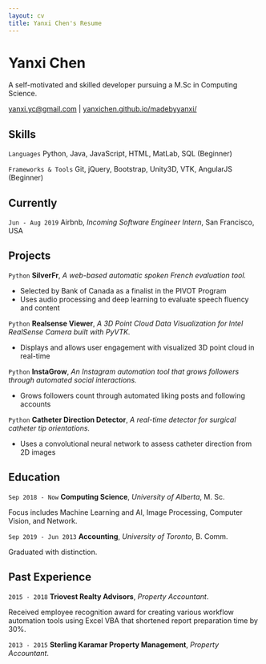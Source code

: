 ```yaml
---
layout: cv
title: Yanxi Chen's Resume
---
```

# Yanxi Chen
A self-motivated and skilled developer pursuing a M.Sc in Computing Science.

<div id="webaddress">
<a href="yanxi.yc@gmail.com">yanxi.yc@gmail.com</a>
| <a href="https://yanxichen.github.io/madebyyanxi/">yanxichen.github.io/madebyyanxi/</a>
</div>

## Skills

`Languages`
Python, Java, JavaScript, HTML, MatLab, SQL (Beginner)

`Frameworks & Tools`
Git, jQuery, Bootstrap, Unity3D, VTK, AngularJS (Beginner)

## Currently

`Jun - Aug 2019`
Airbnb, *Incoming Software Engineer Intern*, San Francisco, USA


## Projects

`Python`
__SilverFr__, *A web-based automatic spoken French evaluation tool.*
- Selected by Bank of Canada as a finalist in the PIVOT Program
- Uses audio processing and deep learning to evaluate speech fluency and content

`Python`
__Realsense Viewer__, *A 3D Point Cloud Data Visualization for Intel RealSense Camera built with PyVTK.*
- Displays and allows user engagement with visualized 3D point cloud in real-time

`Python`
__InstaGrow__, *An Instagram automation tool that grows followers through automated social interactions.*
- Grows followers count through automated liking posts and following accounts

`Python`
__Catheter Direction Detector__, *A real-time detector for surgical catheter tip orientations.*
- Uses a convolutional neural network to assess catheter direction from 2D images

## Education

`Sep 2018 - Now`
__Computing Science__, *University of Alberta*, M. Sc.

Focus includes Machine Learning and AI, Image Processing, Computer Vision, and Network.

`Sep 2019 - Jun 2013`
__Accounting__, *University of Toronto*, B. Comm.

Graduated with distinction.

## Past Experience

`2015 - 2018`
__Triovest Realty Advisors__, *Property Accountant*.

Received employee recognition award for creating various workflow automation tools using Excel VBA that shortened report preparation time by 30%.

`2013 - 2015`
__Sterling Karamar Property Management__, *Property Accountant*.



<!-- ### Footer

Last updated: May 2019 -->


